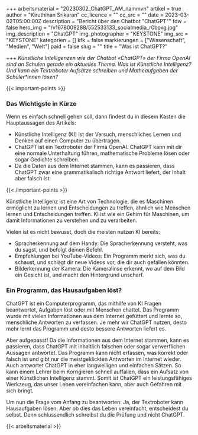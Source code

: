 +++
arbeitsmaterial = "20230302_ChatGPT_AM_nammvn"
artikel = true
author = "Kiruthihan Srikaran"
cc_licence = ""
cc_src = ""
date = 2023-03-02T05:00:00Z
description = "Bericht über den Chatbot \"ChatGPT\""
fdw = false
hero_img = "/v1678009288/552533133_socialmedia_r0bpxg.jpg"
img_description = "ChatGPT"
img_photographer = "KEYSTONE"
img_src = "KEYSTONE"
kategorien = []
kfk = false
markierungen = ["Wissenschaft", "Medien", "Welt"]
paid = false
slug = ""
title = "Was ist ChatGPT?"

+++
_Künstliche Intelligenzen wie der Chatbot «ChatGPT» der Firma OpenAI sind an Schulen gerade ein aktuelles Thema. Was ist Künstliche Intelligenz? Und kann ein Textroboter Aufsätze schreiben und Matheaufgaben der Schüler*innen lösen?_


{{< important-points >}} <h3>Das Wichtigste in Kürze</h3>

<p>Wenn es einfach schnell gehen soll, dann findest du in diesem Kasten die Hauptaussagen des Artikels:</p>

<ul>

<li>Künstliche Intelligenz (KI) ist der Versuch, menschliches Lernen und Denken auf einen Computer zu übertragen.</li>

<li>ChatGPT ist ein Textroboter der Firma OpenAI. ChatGPT kann mit dir eine normale Unterhaltung führen, mathematische Probleme lösen oder sogar Gedichte schreiben.</li>

<li>Da die Daten aus dem Internet stammen, kann es passieren, dass ChatGPT zwar eine grammatikalisch richtige Antwort liefert, der Inhalt aber falsch ist.</li>

</ul> {{< /important-points >}}

Künstliche Intelligenz ist eine Art von Technologie, die es Maschinen ermöglicht zu lernen und Entscheidungen zu treffen, ähnlich wie Menschen lernen und Entscheidungen treffen. KI ist wie ein Gehirn für Maschinen, um damit Informationen zu verstehen und zu verarbeiten.

Vielen ist es nicht bewusst, doch die meisten nutzen KI bereits:

* Spracherkennung auf dem Handy: Die Spracherkennung versteht, was du sagst, und befolgt deinen Befehl.
* Empfehlungen bei YouTube-Videos: Ein Programm merkt sich, was du schaust, und schlägt dir neue Videos vor, die dir auch gefallen könnten.
* Bilderkennung der Kamera: Die Kameralinse erkennt, wo auf dem Bild ein Gesicht ist, und macht den Hintergrund unscharf.

### Ein Programm, das Hausaufgaben löst?

ChatGPT ist ein Computerprogramm, das mithilfe von KI Fragen beantwortet, Aufgaben löst oder mit Menschen chattet. Das Programm wurde mit vielen Informationen aus dem Internet gefüttert und lernte so, menschliche Antworten zu verfassen. Je mehr wir ChatGPT nutzen, desto mehr lernt das Programm und desto bessere Antworten liefert es.

Aber aufgepasst! Da die Informationen aus dem Internet stammen, kann es passieren, dass ChatGPT mit inhaltlich falschen oder sogar verwerflichen Aussagen antwortet. Das Programm kann nicht erfassen, was korrekt oder falsch ist und gibt nur die meistgeklickten Antworten im Internet wieder. Auch antwortet ChatGPT in eher langweiligen und einfachen Sätzen. So kann einem Lehrer beim Korrigieren schnell auffallen, dass ein Aufsatz von einer Künstlichen Intelligenz stammt. Somit ist ChatGPT ein leistungsfähiges Werkzeug, das unser Leben vereinfachen kann, aber auch Gefahren mit sich bringt.

Um nun die Frage vom Anfang zu beantworten: Ja, der Textroboter kann Hausaufgaben lösen. Aber ob dies das Leben vereinfacht, entscheidest du selbst. Denn schlussendlich schreibst du die Prüfung und nicht ChatGPT.



 {{< arbeitsmaterial >}} 
